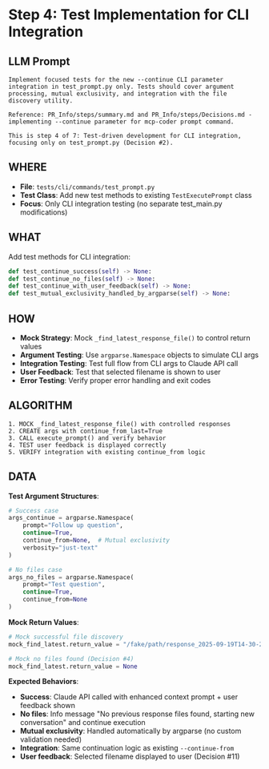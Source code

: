 # Step 4: Test Implementation for CLI Integration

## LLM Prompt
```
Implement focused tests for the new --continue CLI parameter integration in test_prompt.py only. Tests should cover argument processing, mutual exclusivity, and integration with the file discovery utility.

Reference: PR_Info/steps/summary.md and PR_Info/steps/Decisions.md - implementing --continue parameter for mcp-coder prompt command.

This is step 4 of 7: Test-driven development for CLI integration, focusing only on test_prompt.py (Decision #2).
```

## WHERE
- **File**: `tests/cli/commands/test_prompt.py`
- **Test Class**: Add new test methods to existing `TestExecutePrompt` class
- **Focus**: Only CLI integration testing (no separate test_main.py modifications)

## WHAT
Add test methods for CLI integration:

```python
def test_continue_success(self) -> None:
def test_continue_no_files(self) -> None:
def test_continue_with_user_feedback(self) -> None:
def test_mutual_exclusivity_handled_by_argparse(self) -> None:
```

## HOW
- **Mock Strategy**: Mock `_find_latest_response_file()` to control return values
- **Argument Testing**: Use `argparse.Namespace` objects to simulate CLI args
- **Integration Testing**: Test full flow from CLI args to Claude API call
- **User Feedback**: Test that selected filename is shown to user
- **Error Testing**: Verify proper error handling and exit codes

## ALGORITHM
```
1. MOCK _find_latest_response_file() with controlled responses
2. CREATE args with continue_from_last=True
3. CALL execute_prompt() and verify behavior
4. TEST user feedback is displayed correctly
5. VERIFY integration with existing continue_from logic
```

## DATA
**Test Argument Structures**:
```python
# Success case
args_continue = argparse.Namespace(
    prompt="Follow up question",
    continue=True,
    continue_from=None,  # Mutual exclusivity
    verbosity="just-text"
)

# No files case
args_no_files = argparse.Namespace(
    prompt="Test question",
    continue=True,
    continue_from=None
)
```

**Mock Return Values**:
```python
# Mock successful file discovery
mock_find_latest.return_value = "/fake/path/response_2025-09-19T14-30-22.json"

# Mock no files found (Decision #4)
mock_find_latest.return_value = None
```

**Expected Behaviors**:
- **Success**: Claude API called with enhanced context prompt + user feedback shown
- **No files**: Info message "No previous response files found, starting new conversation" and continue execution
- **Mutual exclusivity**: Handled automatically by argparse (no custom validation needed)
- **Integration**: Same continuation logic as existing `--continue-from`
- **User feedback**: Selected filename displayed to user (Decision #11)
